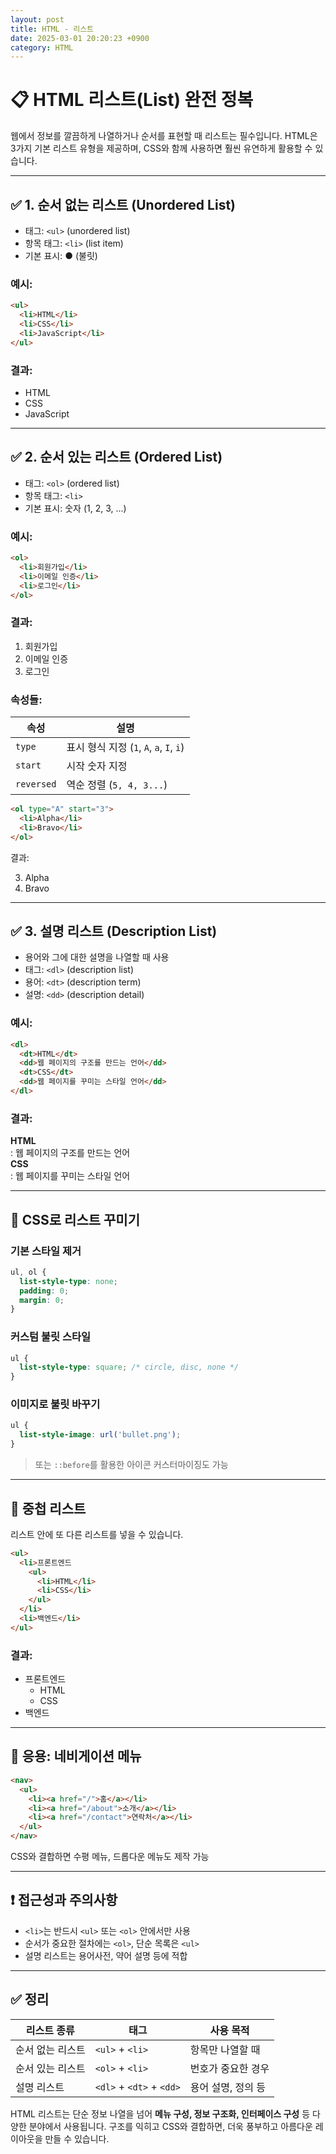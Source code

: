 ```yaml
---
layout: post
title: HTML - 리스트
date: 2025-03-01 20:20:23 +0900
category: HTML
---
```

# 📋 HTML 리스트(List) 완전 정복

웹에서 정보를 깔끔하게 나열하거나 순서를 표현할 때 리스트는 필수입니다. HTML은 3가지 기본 리스트 유형을 제공하며, CSS와 함께 사용하면 훨씬 유연하게 활용할 수 있습니다.

---

## ✅ 1. 순서 없는 리스트 (Unordered List)

- 태그: `<ul>` (unordered list)
- 항목 태그: `<li>` (list item)
- 기본 표시: ● (불릿)

### 예시:

```html
<ul>
  <li>HTML</li>
  <li>CSS</li>
  <li>JavaScript</li>
</ul>
```

### 결과:

- HTML  
- CSS  
- JavaScript

---

## ✅ 2. 순서 있는 리스트 (Ordered List)

- 태그: `<ol>` (ordered list)
- 항목 태그: `<li>`
- 기본 표시: 숫자 (1, 2, 3, ...)

### 예시:

```html
<ol>
  <li>회원가입</li>
  <li>이메일 인증</li>
  <li>로그인</li>
</ol>
```

### 결과:

1. 회원가입  
2. 이메일 인증  
3. 로그인

### 속성들:

| 속성 | 설명 |
|------|------|
| `type` | 표시 형식 지정 (`1`, `A`, `a`, `I`, `i`) |
| `start` | 시작 숫자 지정 |
| `reversed` | 역순 정렬 (`5, 4, 3...`) |

```html
<ol type="A" start="3">
  <li>Alpha</li>
  <li>Bravo</li>
</ol>
```

결과:

3. Alpha  
4. Bravo

---

## ✅ 3. 설명 리스트 (Description List)

- 용어와 그에 대한 설명을 나열할 때 사용
- 태그: `<dl>` (description list)
- 용어: `<dt>` (description term)
- 설명: `<dd>` (description detail)

### 예시:

```html
<dl>
  <dt>HTML</dt>
  <dd>웹 페이지의 구조를 만드는 언어</dd>
  <dt>CSS</dt>
  <dd>웹 페이지를 꾸미는 스타일 언어</dd>
</dl>
```

### 결과:

**HTML**  
: 웹 페이지의 구조를 만드는 언어  
**CSS**  
: 웹 페이지를 꾸미는 스타일 언어

---

## 🎨 CSS로 리스트 꾸미기

### 기본 스타일 제거

```css
ul, ol {
  list-style-type: none;
  padding: 0;
  margin: 0;
}
```

### 커스텀 불릿 스타일

```css
ul {
  list-style-type: square; /* circle, disc, none */
}
```

### 이미지로 불릿 바꾸기

```css
ul {
  list-style-image: url('bullet.png');
}
```

> 또는 `::before`를 활용한 아이콘 커스터마이징도 가능

---

## 🔁 중첩 리스트

리스트 안에 또 다른 리스트를 넣을 수 있습니다.

```html
<ul>
  <li>프론트엔드
    <ul>
      <li>HTML</li>
      <li>CSS</li>
    </ul>
  </li>
  <li>백엔드</li>
</ul>
```

### 결과:

- 프론트엔드  
  - HTML  
  - CSS  
- 백엔드

---

## 📱 응용: 네비게이션 메뉴

```html
<nav>
  <ul>
    <li><a href="/">홈</a></li>
    <li><a href="/about">소개</a></li>
    <li><a href="/contact">연락처</a></li>
  </ul>
</nav>
```

CSS와 결합하면 수평 메뉴, 드롭다운 메뉴도 제작 가능

---

## ❗ 접근성과 주의사항

- `<li>`는 반드시 `<ul>` 또는 `<ol>` 안에서만 사용
- 순서가 중요한 절차에는 `<ol>`, 단순 목록은 `<ul>`
- 설명 리스트는 용어사전, 약어 설명 등에 적합

---

## ✅ 정리

| 리스트 종류 | 태그 | 사용 목적 |
|-------------|------|-----------|
| 순서 없는 리스트 | `<ul>` + `<li>` | 항목만 나열할 때 |
| 순서 있는 리스트 | `<ol>` + `<li>` | 번호가 중요한 경우 |
| 설명 리스트     | `<dl>` + `<dt>` + `<dd>` | 용어 설명, 정의 등 |

HTML 리스트는 단순 정보 나열을 넘어 **메뉴 구성, 정보 구조화, 인터페이스 구성** 등 다양한 분야에서 사용됩니다. 구조를 익히고 CSS와 결합하면, 더욱 풍부하고 아름다운 레이아웃을 만들 수 있습니다.